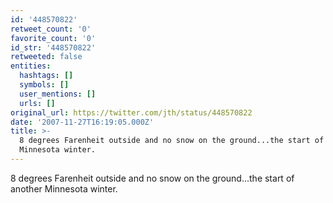 ```yaml
---
id: '448570822'
retweet_count: '0'
favorite_count: '0'
id_str: '448570822'
retweeted: false
entities:
  hashtags: []
  symbols: []
  user_mentions: []
  urls: []
original_url: https://twitter.com/jth/status/448570822
date: '2007-11-27T16:19:05.000Z'
title: >-
  8 degrees Farenheit outside and no snow on the ground...the start of another
  Minnesota winter.
---
```


8 degrees Farenheit outside and no snow on the ground...the start of another Minnesota winter.